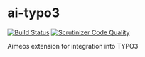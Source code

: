 ai-typo3
========
[![Build Status](https://travis-ci.org/aimeos/ai-typo3.png?branch=master)](https://travis-ci.org/aimeos/ai-typo3)
[![Scrutinizer Code Quality](https://scrutinizer-ci.com/g/aimeos/ai-typo3/badges/quality-score.png?b=master)](https://scrutinizer-ci.com/g/aimeos/ai-typo3/?branch=master)

Aimeos extension for integration into TYPO3
